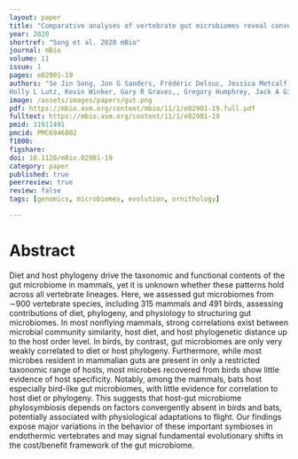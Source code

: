 ```yaml
---
layout: paper
title: "Comparative analyses of vertebrate gut microbiomes reveal convergence between birds and bats"
year: 2020
shortref: "Song et al. 2020 mBio"
journal: mBio
volume: 11
issue: 1
pages: e02901-19
authors: "Se Jin Song, Jon G Sanders, Frédéric Delsuc, Jessica Metcalf, Katherine Amato, Michael W Taylor, Florent Mazel,
Holly L Lutz, Kevin Winker, Gary R Graves,, Gregory Humphrey, Jack A Gilbert, Shannon J Hackett, Kevin P White, Heather R Skeen, Sarah M Kurtis, Jack Withrow, Thomas Braile, Matthew Miller, Kevin G McCracken, James M Maley, Vanessa O Ezenwa, Allison Williams, Jessica M Blanton, Valerie J McKenzie, Rob Knight"
image: /assets/images/papers/gut.png
pdf: https://mbio.asm.org/content/mbio/11/1/e02901-19.full.pdf
fulltext: https://mbio.asm.org/content/11/1/e02901-19
pmid: 31911491
pmcid: PMC6946802
f1000:
figshare:
doi: 10.1128/mBio.02901-19
category: paper
published: true
peerreview: true
review: false
tags: [genomics, microbiomes, evolution, ornithology]

---
```


# Abstract
Diet and host phylogeny drive the taxonomic and functional contents of the gut microbiome in mammals, yet it is unknown whether these patterns hold across all vertebrate lineages. Here, we assessed gut microbiomes from ∼900 vertebrate species, including 315 mammals and 491 birds, assessing contributions of diet, phylogeny, and physiology to structuring gut microbiomes. In most nonflying mammals, strong correlations exist between microbial community similarity, host diet, and host phylogenetic distance up to the host order level. In birds, by contrast, gut microbiomes are only very weakly correlated to diet or host phylogeny. Furthermore, while most microbes resident in mammalian guts are present in only a restricted taxonomic range of hosts, most microbes recovered from birds show little evidence of host specificity. Notably, among the mammals, bats host especially bird-like gut microbiomes, with little evidence for correlation to host diet or phylogeny. This suggests that host-gut microbiome phylosymbiosis depends on factors convergently absent in birds and bats, potentially associated with physiological adaptations to flight. Our findings expose major variations in the behavior of these important symbioses in endothermic vertebrates and may signal fundamental evolutionary shifts in the cost/benefit framework of the gut microbiome.
